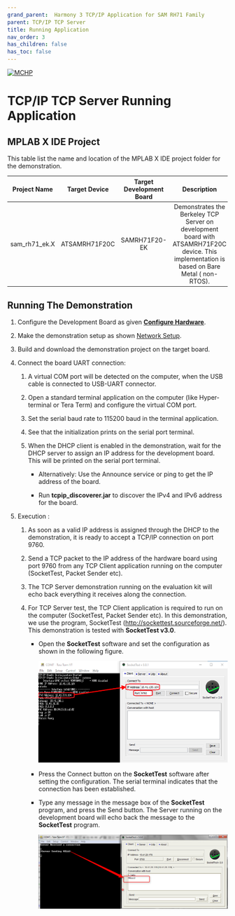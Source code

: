 ```yaml
---
grand_parent:  Harmony 3 TCP/IP Application for SAM RH71 Family
parent: TCP/IP TCP Server
title: Running Application
nav_order: 3
has_children: false
has_toc: false
---
```

[![MCHP](https://www.microchip.com/ResourcePackages/Microchip/assets/dist/images/logo.png)](https://www.microchip.com)

# TCP/IP TCP Server Running Application

## MPLAB X IDE Project
This table list the name and location of the MPLAB X IDE project folder for the demonstration.

|Project Name|  Target Device|  Target Development Board | Description  |
|:-------------:|:---------:|:---------:|:---------:|
|sam_rh71_ek.X | ATSAMRH71F20C | SAMRH71F20-EK | Demonstrates the Berkeley TCP Server on development board with ATSAMRH71F20C device. This implementation is based on Bare Metal ( non-RTOS).  |

## Running The Demonstration

1. Configure the Development Board as given  **[Configure Hardware](readme_hardware_configuration.md)**.

2. Make the demonstration setup as shown [Network Setup](../../readme.md).

3. Build and download the demonstration project on the target board.

4. Connect the board UART connection:

    1. A virtual COM port will be detected on the computer, when the USB cable is connected to USB-UART connector.

    2. Open a standard terminal application on the computer (like Hyper-terminal or Tera Term) and configure the virtual COM port.

    3. Set the serial baud rate to 115200 baud in the terminal application.

    4. See that the initialization prints on the serial port terminal.

    5. When the DHCP client is enabled in the demonstration, wait for the DHCP server to assign an IP address for the development board. This will be printed on the serial port terminal.

		* Alternatively: Use the Announce service or ping to get the IP address of the board.

        * Run **tcpip_discoverer.jar** to discover the IPv4 and IPv6 address for the board.
        
5. Execution :

    1. As soon as a valid IP address is assigned through the DHCP to the demonstration, it is ready to accept a TCP/IP connection on port 9760.

    2. Send a TCP packet to the IP address of the hardware board using port 9760 from any TCP Client application running on the computer (SocketTest, Packet Sender etc).

    3. The TCP Server demonstration running on the evaluation kit will echo back everything it receives along the connection.

    4. For TCP Server test, the TCP Client application is required to run on the computer (SocketTest, Packet Sender etc). In this demonstration, we use the program, SocketTest (http://sockettest.sourceforge.net/). This demonstration is tested with **SocketTest v3.0**.
        * Open the **SocketTest** software and set the configuration as shown in the following figure.

            ![tcpip_tcp_server_project](images/enter_ip_rh71.png)

        *  Press the Connect button on the **SocketTest** software after setting the configuration. The serial terminal indicates that the connection has been established.
        * Type any message in the message box of the **SocketTest** program, and press the Send button. The Server running on the development board will echo back the message to the **SocketTest** program.

            ![tcpip_tcp_server_project](images/client_test_8.png)
